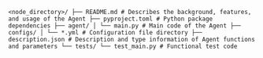 ```<node_directory>/ ├── README.md # Describes the background, features, and usage of the Agent ├── pyproject.toml # Python package dependencies ├── agent/ │ └── main.py # Main code of the Agent ├── configs/ │ └── *.yml # Configuration file directory ├── description.json # Description and type information of Agent functions and parameters └── tests/ └── test_main.py # Functional test code```